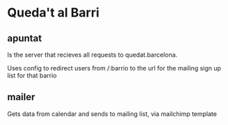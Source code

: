 # Queda't al Barri

## apuntat

Is the server that recieves all requests to quedat.barcelona. 

Uses config to redirect users from /:barrio to the url for the mailing sign up list for that barrio

## mailer

Gets data from calendar and sends to mailing list, via mailchimp template
